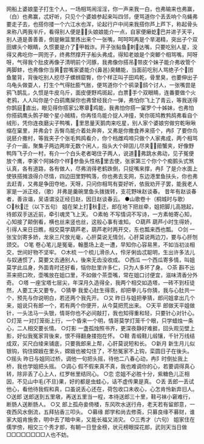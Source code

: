 <!-- { "loadSidebar": true } -->
网船上婆娘童子打生个人，一场相骂闹淫淫，你一声来我一白，也弗输来也弗赢，（白）也弗赢，忒好听，只见个个婆娘参起来叫四邻，便骂道你个丢丢响个乌蝇弗要走子去，也搭你搂一个六江水也浑，论起行户中间来我搭你芦上芦下，称起骨头来称八两我半斤，看得别人便是头娘娘能介一点，自家便癞虼巴并进子天平，别人道是善善善，倒是鳅篮里拣出来个一张嘴，呵呵呵再是个旱渴精，突出子个双田螺头个眼睛，久惯要是介了甲戟诈。开子张鲇鱼剌达嘴，只要吃别人星，没得又弗吃你一网兜子，终弗然撑开子船头弗成，得知老娘是个突鲫个相骂嘴，阿呀呀，气得我个肚皮再像子清明前个河豚，我弗像你搭吊带皮个妹子能介弗收管个两脚蚌，也弗像你当黄尝嘴家婆能介{鼻邕}臭鳝能，当面前吃别人骂绝子个团鱼鳖背，背後吃别人挖尽子螺蛳窟臀，你个样正叫子田鸡乾，骨里臭，也要伸出子乌龟头做耍人，打生个气得肚膨气胀，便骂道你个个鹆录鸱个讨人，一张嘴尝是鸦飞鹊乱，久惯是牛皮乌斤，面皮便野鸡斑起，白票手个双眼睛，连番要做个火老鸦，人人叫你是个白鹞鹰屎你也弗曾经我介一弹，弗怕你飞上了青云，等我送得你鹊庭直出，眼见得你搭家公寒章鸡能，我弗怕你搭一窠罗个十姊妹，也弗怕你搭鹞鹰头鹘子眼个星小贼精，你再怪鸟能介捉人冲撞，笑你斑鸠教鹁鸪弗看自个绒形，凭你连夜磨尖子鸭嘴，里思量天鹅肉来吃星，别人家个婆娘穷做穷乾啾啾缩在窠里，并弗会饣舌臀鸟能介着处奔奔，又弗是你撒食养来搭个，冉阝了要你鸟说胚介撒村，等我夹子个张毛鹁鸪看介，你个档雌鸡啼只做个人家弗成，两个相骂子介一画，聚集子两边两岸无数个闲人，指头大个碎囝儿尽夹箝蟹夹，好像野鸭阵飞子介一村，有介一个白头老者喝住子两人，说道弗跳水弗动，见子冤便放个鹰，李家个阿姊你个样参鱼头性格里去使，张家第三个你个个痴鹅头式煞认真，各有道路，各有做人，尽弗消得老鹤跌倒，只捉嘴来撑，冉阝了是介水面上使铁搭摊浪得介尽情，四边田里野鸭落，你也弗去支网，东边港里鱼扶头，你也弗去赶青，又弗是争田夺地，天呀，只问你相骂有耍好听，依我劝开子罢，能我老人家是一派正经，（歌）并弗是羹碗里鱼头拨拨转，支花野味赵谈春。
昔年有赵谈春者，善诙谐，吴语谓没正经日赵，因日赵谈春云。
●山歌卷十（桐城时与歌）
○秋迁（以下五句）
姐在架上打秋迁，郎在地下把丝牵，姐把脚儿高翘起，待郎双手送近前，牵引魂灵飞上天。
○素帕
不写情词不写诗，一方素帕寄心知，心知接了颠倒看，横也丝来竖也丝，这般心事有谁知。
○葫芦
葫芦小时生得娇，引得人来日日瞧，相交莫学葫芦老，葫芦老时两开交，东也瓢来西也瓢。
○剑
一张宝剑寄多娇，龙泉三尺放光毫，心肝莫说无情剑，心肝莫说两边刀，要与心肝刎颈交。
○笔
卷心笔儿是冤毫，翰墨场上走一遭，早知你心容易黑，不如当初淡相交，世间好物不坚牢。
○木梳
一个梳儿滑杀人，伶牙俐齿忒聪明，生出许多法儿与奴通惯了，莫要又去通别人，後来无齿没收成。
○西瓜
一个西瓜寄多情，叫姐莫学此瓜身，外面青时还好看，恼你肚里许多仁，只为人多坏了身。
○茶
斟不出茶来把口吹，壶嘴放在姐口里，不如做个茶壶嘴，常在姐口讨便宜，滋味清香分外奇。
○塔
一座宝塔七层尖，年深月久造得全，我两个相交如造塔，一砖不到枉徒然，人要工夫又要专。
○猜拳
我爱心肚生得乖，却把拳儿与你猜，我与心肚共一个，预先与你说明白，若还两个我先开。
○又
昨日与姐把拳猜，郎问姐拿出几个来，姐说只有郎一个，若有两个你便开，从今莫把荒出来。
○天平
郎做天平姐做针，一头法马一头银，情哥你也不必间敲打，我也知得重和轻，只要针心对针心。
○灯笼
一对灯笼街上行，一个昏来一个明，情哥莫学灯笼千个眼，只学蜡烛一条心，二人相交要长情。
○灯影
一盏孤烛照书齐，更深夜静好难捱，回头观见壁上影，好似我冤家背後来，恨不得翻身搂抱在怀。
○鞋
青缎鞋儿缎镶，千针万线结成双，买尺白绫来铺底，只要我郎来上帮，心肝莫说短和长。
○新月
新生月儿似银钩，钩住嫦娥在里头，嫦娥也被勾住了，不愁冤家不上钩，栾圆日子在後头。
○摇头
昨日与姐同过桥，调他一句把头摇，待他二八春心动，冉阝时倒扯我上桥，我也学姐把头摇。
○调心
假不假来真不真，我也难调你的心，若要调得真心转，除非丢了心上人，红罗帐里结同心。
○恋
恋姐不必胜十分，紫糖色儿正相因，不见山中毛{不旦}果，好的都是虫蛙心，话不虚传果是真。
○丢
丢郎一丢试他心，看他待我假和真，口虽说丢心还在，荷包收口未收心，心怎肯怜新弃旧人。
○送郎
送郎送到五里墩，再送五里当一程，本待送郎三十里，鞋弓袜小窘难行，断肠人送断肠人。
○又
郎上孤舟妾倚楼，东风吹水送行舟，老天若有留郎意，一夜西风水倒流，五拜拈香三叩头。
○募缘
郎学和尚去修斋，只募良缘不募财，谁家大姐肯施舍，明中去了暗中来，又能长福又消灾。
○三秀才（六句）
姐家住在儒学傍，相交三个秀才郎，有朝一日登金榜，状元榜眼探花郎，武则天当日做□□□□□□□□人也不妨。

